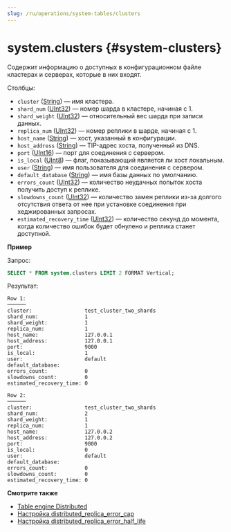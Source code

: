 ```yaml
---
slug: /ru/operations/system-tables/clusters
---
```

# system.clusters {#system-clusters}

Содержит информацию о доступных в конфигурационном файле кластерах и серверах, которые в них входят.

Столбцы:

-   `cluster` ([String](../../sql-reference/data-types/string.md)) — имя кластера.
-   `shard_num` ([UInt32](../../sql-reference/data-types/int-uint.md)) — номер шарда в кластере, начиная с 1.
-   `shard_weight` ([UInt32](../../sql-reference/data-types/int-uint.md)) — относительный вес шарда при записи данных.
-   `replica_num` ([UInt32](../../sql-reference/data-types/int-uint.md)) — номер реплики в шарде, начиная с 1.
-   `host_name` ([String](../../sql-reference/data-types/string.md)) — хост, указанный в конфигурации.
-   `host_address` ([String](../../sql-reference/data-types/string.md)) — TIP-адрес хоста, полученный из DNS.
-   `port` ([UInt16](../../sql-reference/data-types/int-uint.md)) — порт для соединения с сервером.
-   `is_local` ([UInt8](../../sql-reference/data-types/int-uint.md)) — флаг, показывающий является ли хост локальным.
-   `user` ([String](../../sql-reference/data-types/string.md)) — имя пользователя для соединения с сервером.
-   `default_database` ([String](../../sql-reference/data-types/string.md)) — имя базы данных по умолчанию.
-   `errors_count` ([UInt32](../../sql-reference/data-types/int-uint.md)) — количество неудачных попыток хоста получить доступ к реплике.
-   `slowdowns_count` ([UInt32](../../sql-reference/data-types/int-uint.md)) — количество замен реплики из-за долгого отсутствия ответа от нее при установке соединения при хеджированных запросах.
-   `estimated_recovery_time` ([UInt32](../../sql-reference/data-types/int-uint.md)) — количество секунд до момента, когда количество ошибок будет обнулено и реплика станет доступной.

**Пример**

Запрос:

```sql
SELECT * FROM system.clusters LIMIT 2 FORMAT Vertical;
```

Результат:

```text
Row 1:
──────
cluster:                 test_cluster_two_shards
shard_num:               1
shard_weight:            1
replica_num:             1
host_name:               127.0.0.1
host_address:            127.0.0.1
port:                    9000
is_local:                1
user:                    default
default_database:
errors_count:            0
slowdowns_count:         0
estimated_recovery_time: 0

Row 2:
──────
cluster:                 test_cluster_two_shards
shard_num:               2
shard_weight:            1
replica_num:             1
host_name:               127.0.0.2
host_address:            127.0.0.2
port:                    9000
is_local:                0
user:                    default
default_database:
errors_count:            0
slowdowns_count:         0
estimated_recovery_time: 0
```

**Смотрите также**

-   [Table engine Distributed](../../engines/table-engines/special/distributed.md)
-   [Настройка distributed_replica_error_cap](../../operations/settings/settings.md#settings-distributed_replica_error_cap)
-   [Настройка distributed_replica_error_half_life](../../operations/settings/settings.md#settings-distributed_replica_error_half_life)


